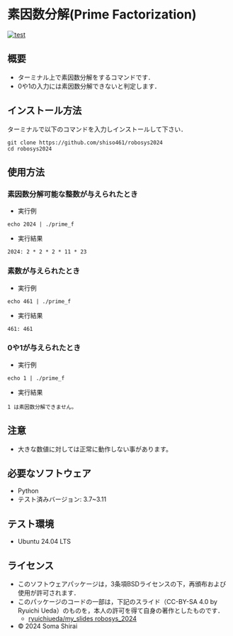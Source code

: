 # 素因数分解(Prime Factorization)
[![test](https://github.com/shiso461/robosys2024/actions/workflows/test.yml/badge.svg)](https://github.com/shiso461/robosys2024/actions/workflows/test.yml)

## 概要

- ターミナル上で素因数分解をするコマンドです．
- 0や1の入力には素因数分解できないと判定します．

## インストール方法

 ターミナルで以下のコマンドを入力しインストールして下さい．

 ```
 git clone https://github.com/shiso461/robosys2024
 cd robosys2024
 ```

## 使用方法
### 素因数分解可能な整数が与えられたとき
- 実行例
 ```
 echo 2024 | ./prime_f
 ```
- 実行結果
 ```
 2024: 2 * 2 * 2 * 11 * 23
 ```
### 素数が与えられたとき
- 実行例
 ```
 echo 461 | ./prime_f
 ```
- 実行結果
 ```
 461: 461
 ```
### 0や1が与えられたとき
- 実行例
 ```
 echo 1 | ./prime_f
 ```
- 実行結果
 ```
 1 は素因数分解できません。
 ```

## 注意
- 大きな数値に対しては正常に動作しない事があります。

## 必要なソフトウェア
- Python
 - テスト済みバージョン: 3.7~3.11

## テスト環境
- Ubuntu 24.04 LTS

## ライセンス
- このソフトウェアパッケージは，3条項BSDライセンスの下，再頒布および使用が許可されます．
- このパッケージのコードの一部は，下記のスライド（CC-BY-SA 4.0 by Ryuichi Ueda）のものを，本人の許可を得て自身の著作としたものです．
    - [ryuichiueda/my_slides robosys_2024](https://github.com/ryuichiueda/my_slides/tree/master/robosys_2024)
- © 2024 Soma Shirai
